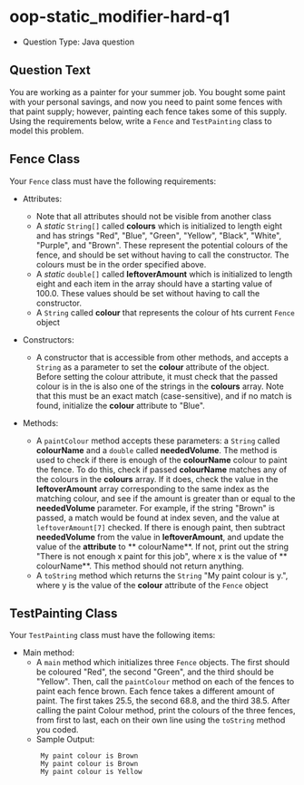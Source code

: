# oop-static_modifier-hard-q1

- Question Type: Java question

## Question Text

You are working as a painter for your summer job. You bought some paint with your personal savings, and now you need to
paint some fences with that paint supply; however, painting each fence takes some of this supply. Using the requirements
below, write a `Fence` and `TestPainting` class to model this problem.

## Fence Class

Your `Fence` class must have the following requirements:

- Attributes:
    - Note that all attributes should not be visible from another class
    - A _static_ `String[]` called **colours** which is initialized to length eight and has strings "Red", "Blue",
      "Green", "Yellow", "Black", "White", "Purple", and "Brown". These represent the potential colours of the fence,
      and should be set without having to call the constructor. The colours must be in the order specified above.
    - A _static_ `double[]` called **leftoverAmount** which is initialized to length eight and each item in the array
      should have a starting value of 100.0. These values should be set without having to call the constructor.
    - A `String` called **colour** that represents the colour of hts current `Fence` object

- Constructors:
    - A constructor that is accessible from other methods, and accepts a `String` as a parameter to set the **colour**
      attribute of the object. Before setting the colour attribute, it must check that the passed colour is in the
      is also one of the strings in the **colours** array. Note that this must be an exact match (case-sensitive), and
      if no match is found, initialize the **colour** attribute to "Blue".

- Methods:
    - A `paintColour` method accepts these parameters: a `String` called **colourName** and a `double` called
      **neededVolume**. The method is used to check if there is enough of the **colourName** colour to paint the fence.
      To do this, check if passed **colourName** matches any of the colours in the **colours** array. If it does, check
      the value in the **leftoverAmount** array corresponding to the same index as the matching colour, and see if the
      amount is greater than or equal to the **neededVolume** parameter. For example, if the string "Brown" is passed, a
      match would be found at index seven, and the value at `leftoverAmount[7]` checked. If there is enough paint, then
      subtract **neededVolume** from the value in **leftoverAmount**, and update the value of the **attribute** to **
      colourName**. If not, print out the string "There is not enough x paint for this job", where x is the value of **
      colourName**. This method should not return anything.
    - A `toString` method which returns the `String` "My paint colour is y.", where y is the value of the **colour**
      attribute of the `Fence` object

## TestPainting Class

Your `TestPainting` class must have the following items:

- Main method:
    - A `main` method which initializes three `Fence` objects. The first should be coloured "Red", the second "Green",
      and the third should be "Yellow". Then, call the `paintColour` method on each of the fences to paint each fence
      brown. Each fence takes a different amount of paint. The first takes 25.5, the second 68.8, and the third 38.5.
      After calling the paint Colour method, print the colours of the three fences, from first to last, each on their
      own line using the `toString` method you coded.
    - Sample Output:
       ```
        My paint colour is Brown
        My paint colour is Brown
        My paint colour is Yellow
      ```
